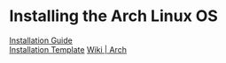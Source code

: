 # Installing the Arch Linux OS
[Installation Guide](https://wiki.archlinux.org/index.php/Installation_guide)  
[Installation Template](https://wiki.archlinux.org/index.php/User:Erkexzcx#Basic_Arch_Linux_installation)
[Wiki | Arch](https://wiki.archlinux.org/)
